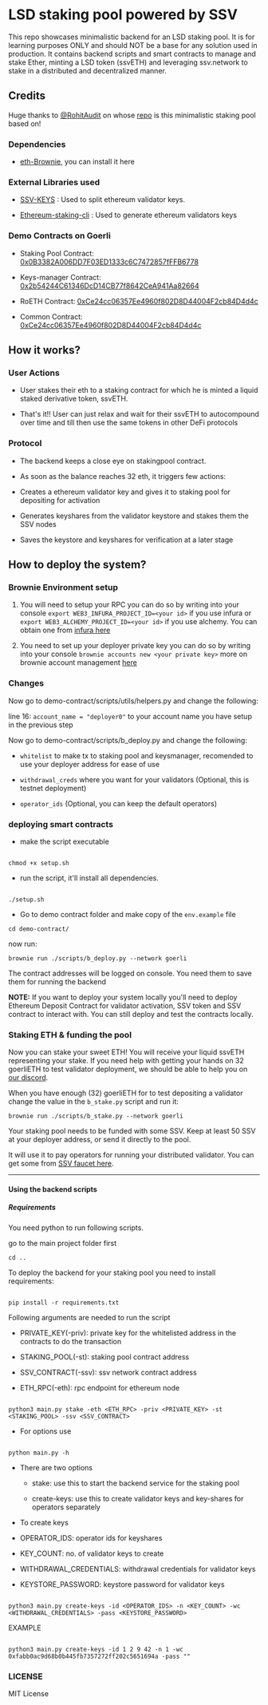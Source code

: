 # LSD staking pool powered by SSV

This repo showcases minimalistic backend for an LSD staking pool. It is for learning purposes ONLY and should NOT be a base for any solution used in production. It contains backend scripts and smart contracts to manage and stake Ether, minting a LSD token (ssvETH) and leveraging ssv.network to stake in a distributed and decentralized manner.

## Credits

Huge thanks to [@RohitAudit](https://github.com/RohitAudit) on whose [repo](https://github.com/RohitAudit/ssv-service) is this minimalistic staking pool based on!

### Dependencies

- [eth-Brownie](https://eth-brownie.readthedocs.io/en/stable/), you can install it here

### External Libraries used

- [SSV-KEYS](https://github.com/bloxapp/ssv-keys.git) : Used to split ethereum validator keys.

- [Ethereum-staking-cli](https://github.com/ethereum/staking-deposit-cli.git) : Used to generate ethereum validators keys

### Demo Contracts on Goerli

- Staking Pool Contract: [0x0B3382A006DD7F03ED1333c6C7472857fFFB6778](https://goerli.etherscan.io/address/0x0B3382A006DD7F03ED1333c6C7472857fFFB6778#code)

- Keys-manager Contract: [0x2b54244C61346DcD14CB77f8642CeA941Aa82664](https://goerli.etherscan.io/address/0x2b54244C61346DcD14CB77f8642CeA941Aa82664#code)

- RoETH Contract: [0xCe24cc06357Ee4960f802D8D44004F2cb84D4d4c](https://goerli.etherscan.io/address/0xCe24cc06357Ee4960f802D8D44004F2cb84D4d4c#code)

- Common Contract: [0xCe24cc06357Ee4960f802D8D44004F2cb84D4d4c](https://goerli.etherscan.io/address/0xCe24cc06357Ee4960f802D8D44004F2cb84D4d4c#code)

## How it works?

### User Actions

- User stakes their eth to a staking contract for which he is minted a liquid staked derivative token, ssvETH.

- That's it!! User can just relax and wait for their ssvETH to autocompound over time and till then use the same tokens in other DeFi protocols

### Protocol

- The backend keeps a close eye on stakingpool contract.

- As soon as the balance reaches 32 eth, it triggers few actions:

- Creates a ethereum validator key and gives it to staking pool for depositing for activation

- Generates keyshares from the validator keystore and stakes them the SSV nodes

- Saves the keystore and keyshares for verification at a later stage

## How to deploy the system?

### Brownie Environment setup

1. You will need to setup your RPC
   you can do so by writing into your console `export WEB3_INFURA_PROJECT_ID=<your id>` if you use infura or `export WEB3_ALCHEMY_PROJECT_ID=<your id>` if you use alchemy. You can obtain one from [infura here](https://app.infura.io/)

2. You need to set up your deployer private key
   you can do so by writing into your console `brownie accounts new <your private key>` more on brownie account management [here](https://eth-brownie.readthedocs.io/en/stable/account-management.html#local-accounts)

### Changes

Now go to demo-contract/scripts/utils/helpers.py and change the following:

line 16: `account_name = "deployer0"` to your account name you have setup in the previous step

Now go to demo-contract/scripts/b_deploy.py and change the following:

- `whitelist` to make tx to staking pool and keysmanager, recomended to use your deployer address for ease of use

- `withdrawal_creds` where you want for your validators (Optional, this is testnet deployment)

- `operator_ids` (Optional, you can keep the default operators)

### deploying smart contracts

- make the script executable

```

chmod +x setup.sh

```

- run the script, it'll install all dependencies.

```

./setup.sh

```

- Go to demo contract folder and make copy of the `env.example` file

```
cd demo-contract/
```

now run:

```
brownie run ./scripts/b_deploy.py --network goerli
```

The contract addresses will be logged on console. You need them to save them for running the backend

**NOTE:** If you want to deploy your system locally you'll need to deploy Ethereum Deposit Contract for validator activation, SSV token and SSV contract to interact with. You can still deploy and test the contracts locally.

### Staking ETH & funding the pool

Now you can stake your sweet ETH! You will receive your liquid ssvETH representing your stake. If you need help with getting your hands on 32 goerliETH to test validator deployment, we should be able to help you on [our discord](https://discord.com/invite/AbYHBfjkDY).

When you have enough (32) goerliETH for to test depositing a validator change the value in the `b_stake.py` script and run it:

```
brownie run ./scripts/b_stake.py --network goerli
```

Your staking pool needs to be funded with some SSV. Keep at least 50 SSV at your deployer address, or send it directly to the pool.

It will use it to pay operators for running your distributed validator. You can get some from [SSV faucet here](https://faucet.ssv.network/).

---

#### Using the backend scripts

##### Requirements

You need python to run following scripts.

go to the main project folder first

```
cd ..
```

To deploy the backend for your staking pool you need to install requirements:

```

pip install -r requirements.txt

```

Following arguments are needed to run the script

- PRIVATE_KEY(-priv): private key for the whitelisted address in the contracts to do the transaction

- STAKING_POOL(-st): staking pool contract address

- SSV_CONTRACT(-ssv): ssv network contract address

- ETH_RPC(-eth): rpc endpoint for ethereum node

```

python3 main.py stake -eth <ETH_RPC> -priv <PRIVATE_KEY> -st <STAKING_POOL> -ssv <SSV_CONTRACT>

```

- For options use

```

python main.py -h

```

- There are two options

  - stake: use this to start the backend service for the staking pool

  - create-keys: use this to create validator keys and key-shares for operators separately

- To create keys

- OPERATOR_IDS: operator ids for keyshares

- KEY_COUNT: no. of validator keys to create

- WITHDRAWAL_CREDENTIALS: withdrawal credentials for validator keys

- KEYSTORE_PASSWORD: keystore password for validator keys

```

python3 main.py create-keys -id <OPERATOR_IDS> -n <KEY_COUNT> -wc <WITHDRAWAL_CREDENTIALS> -pass <KEYSTORE_PASSWORD>

```

EXAMPLE

```

python3 main.py create-keys -id 1 2 9 42 -n 1 -wc 0xfabb0ac9d68b0b445fb7357272ff202c5651694a -pass ""

```

### LICENSE

MIT License
